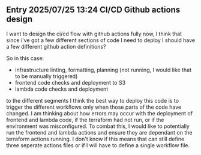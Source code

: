 ## Entry 2025/07/25 13:24 CI/CD Github actions design

I want to design the ci/cd flow with github actions fully now, I think that since i've got a few different sections of code I need to deploy I should have a few different github action definitions? 

So in this case: 

- infrastructure linting, formatting, planning (not running, I would like that to be manually triggered)
- frontend code checks and deployment to S3
- lambda code checks and deployment

to the different segments I think the best way to deploy this code is to trigger the different workflows only when those parts of the code have changed. I am thinking about how errors may occur with the deployment of frontend and lambda code, if the terraform had not run, or if the environment was misconfigured. To combat this, I would like to potentially run the frontend and lambda actions and ensure they are dependant on the terraform actions running. I don't know if this means that can still define three seperate actions files or if I will have to define a single workflow file.